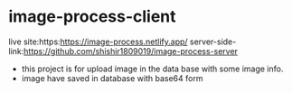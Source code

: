 # image-process-client

live site:https:https://image-process.netlify.app/
server-side-link:https://github.com/shishir1809019/image-process-server

- this project is for upload image in the data base with some image info.
- image have saved in database with base64 form
